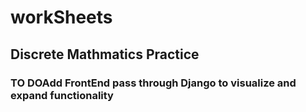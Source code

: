 # workSheets

## Discrete Mathmatics Practice 

### TO DOAdd FrontEnd pass through Django to visualize and expand functionality